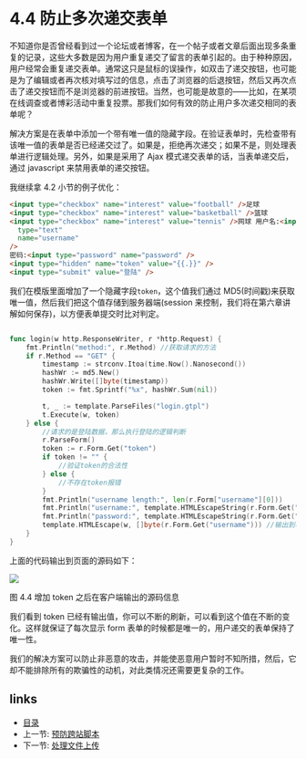 # 4.4 防止多次递交表单

不知道你是否曾经看到过一个论坛或者博客，在一个帖子或者文章后面出现多条重复的记录，这些大多数是因为用户重复递交了留言的表单引起的。由于种种原因，用户经常会重复递交表单。通常这只是鼠标的误操作，如双击了递交按钮，也可能是为了编辑或者再次核对填写过的信息，点击了浏览器的后退按钮，然后又再次点击了递交按钮而不是浏览器的前进按钮。当然，也可能是故意的——比如，在某项在线调查或者博彩活动中重复投票。那我们如何有效的防止用户多次递交相同的表单呢？

解决方案是在表单中添加一个带有唯一值的隐藏字段。在验证表单时，先检查带有该唯一值的表单是否已经递交过了。如果是，拒绝再次递交；如果不是，则处理表单进行逻辑处理。另外，如果是采用了 Ajax 模式递交表单的话，当表单递交后，通过 javascript 来禁用表单的递交按钮。

我继续拿 4.2 小节的例子优化：

```html
<input type="checkbox" name="interest" value="football" />足球
<input type="checkbox" name="interest" value="basketball" />篮球
<input type="checkbox" name="interest" value="tennis" />网球 用户名:<input
  type="text"
  name="username"
/>
密码:<input type="password" name="password" />
<input type="hidden" name="token" value="{{.}}" />
<input type="submit" value="登陆" />
```

我们在模版里面增加了一个隐藏字段`token`，这个值我们通过 MD5(时间戳)来获取唯一值，然后我们把这个值存储到服务器端(session 来控制，我们将在第六章讲解如何保存)，以方便表单提交时比对判定。

```Go

func login(w http.ResponseWriter, r *http.Request) {
	fmt.Println("method:", r.Method) //获取请求的方法
	if r.Method == "GET" {
		timestamp := strconv.Itoa(time.Now().Nanosecond())
		hashWr := md5.New()
		hashWr.Write([]byte(timestamp))
		token := fmt.Sprintf("%x", hashWr.Sum(nil))

		t, _ := template.ParseFiles("login.gtpl")
		t.Execute(w, token)
	} else {
		//请求的是登陆数据，那么执行登陆的逻辑判断
		r.ParseForm()
		token := r.Form.Get("token")
		if token != "" {
			//验证token的合法性
		} else {
			//不存在token报错
		}
		fmt.Println("username length:", len(r.Form["username"][0]))
		fmt.Println("username:", template.HTMLEscapeString(r.Form.Get("username"))) //输出到服务器端
		fmt.Println("password:", template.HTMLEscapeString(r.Form.Get("password")))
		template.HTMLEscape(w, []byte(r.Form.Get("username"))) //输出到客户端
	}
}
```

上面的代码输出到页面的源码如下：

![](https://ngte-superbed.oss-cn-beijing.aliyuncs.com/uPic/images/4.4.token.png?raw=true)

图 4.4 增加 token 之后在客户端输出的源码信息

我们看到 token 已经有输出值，你可以不断的刷新，可以看到这个值在不断的变化。这样就保证了每次显示 form 表单的时候都是唯一的，用户递交的表单保持了唯一性。

我们的解决方案可以防止非恶意的攻击，并能使恶意用户暂时不知所措，然后，它却不能排除所有的欺骗性的动机，对此类情况还需要更复杂的工作。

## links

- [目录](preface.md)
- 上一节: [预防跨站脚本](04.3.md)
- 下一节: [处理文件上传](04.5.md)

